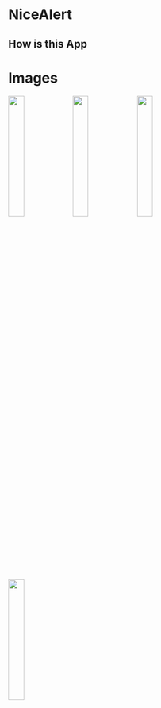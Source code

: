 # NiceAlert

## How is this App
# Images
<img src="http://www.projectconnect.com.br/github_imagens/Screenshot_20200127-233947.png" width="25%"></img>
<img src="http://www.projectconnect.com.br/github_imagens/Screenshot_20200127-233953.png" width="25%"></img>
<img src="http://www.projectconnect.com.br/github_imagens/Screenshot_20200127-233957.png" width="25%"></img>
<img src="http://www.projectconnect.com.br/github_imagens/Screenshot_20200127-234001.png" width="25%"></img>
